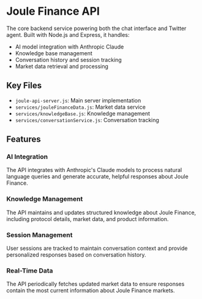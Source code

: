 # Joule Finance API

The core backend service powering both the chat interface and Twitter agent. Built with Node.js and Express, it handles:

- AI model integration with Anthropic Claude
- Knowledge base management
- Conversation history and session tracking
- Market data retrieval and processing

## Key Files

- `joule-api-server.js`: Main server implementation
- `services/jouleFinanceData.js`: Market data service
- `services/knowledgeBase.js`: Knowledge management
- `services/conversationService.js`: Conversation tracking

## Features

### AI Integration

The API integrates with Anthropic's Claude models to process natural language queries and generate accurate, helpful responses about Joule Finance.

### Knowledge Management

The API maintains and updates structured knowledge about Joule Finance, including protocol details, market data, and product information.

### Session Management

User sessions are tracked to maintain conversation context and provide personalized responses based on conversation history.

### Real-Time Data

The API periodically fetches updated market data to ensure responses contain the most current information about Joule Finance markets.
